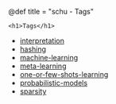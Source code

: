 @def title = "schu - Tags"

~~~
<h1>Tags</h1>
~~~

- [interpretation](tag/interpretation)
- [hashing](tag/hashing)
- [machine-learning](tag/machine-learning)
- [meta-learning](tag/meta-learning)
- [one-or-few-shots-learning](tag/one-or-few-shots-learning)
- [probabilistic-models](tag/probabilistic-models)
- [sparsity](tag/sparsity)

